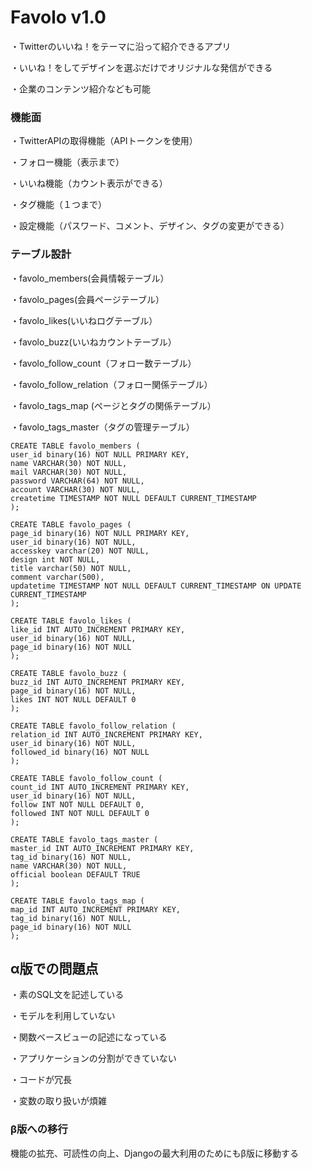 # Favolo v1.0
・Twitterのいいね！をテーマに沿って紹介できるアプリ

・いいね！をしてデザインを選ぶだけでオリジナルな発信ができる

・企業のコンテンツ紹介なども可能

### 機能面
・TwitterAPIの取得機能（APIトークンを使用）

・フォロー機能（表示まで）

・いいね機能（カウント表示ができる）

・タグ機能（１つまで）

・設定機能（パスワード、コメント、デザイン、タグの変更ができる）

### テーブル設計
・favolo_members(会員情報テーブル）

・favolo_pages(会員ページテーブル）

・favolo_likes(いいねログテーブル）

・favolo_buzz(いいねカウントテーブル）

・favolo_follow_count（フォロー数テーブル）

・favolo_follow_relation（フォロー関係テーブル）

・favolo_tags_map (ページとタグの関係テーブル）

・favolo_tags_master（タグの管理テーブル）

```
CREATE TABLE favolo_members (
user_id binary(16) NOT NULL PRIMARY KEY,
name VARCHAR(30) NOT NULL,
mail VARCHAR(30) NOT NULL,
password VARCHAR(64) NOT NULL,
account VARCHAR(30) NOT NULL,
createtime TIMESTAMP NOT NULL DEFAULT CURRENT_TIMESTAMP
);

CREATE TABLE favolo_pages (
page_id binary(16) NOT NULL PRIMARY KEY,
user_id binary(16) NOT NULL,
accesskey varchar(20) NOT NULL,
design int NOT NULL,
title varchar(50) NOT NULL,
comment varchar(500),
updatetime TIMESTAMP NOT NULL DEFAULT CURRENT_TIMESTAMP ON UPDATE CURRENT_TIMESTAMP
);

CREATE TABLE favolo_likes (
like_id INT AUTO_INCREMENT PRIMARY KEY,
user_id binary(16) NOT NULL,
page_id binary(16) NOT NULL
);

CREATE TABLE favolo_buzz (
buzz_id INT AUTO_INCREMENT PRIMARY KEY,
page_id binary(16) NOT NULL,
likes INT NOT NULL DEFAULT 0
);

CREATE TABLE favolo_follow_relation (
relation_id INT AUTO_INCREMENT PRIMARY KEY,
user_id binary(16) NOT NULL,
followed_id binary(16) NOT NULL
);

CREATE TABLE favolo_follow_count (
count_id INT AUTO_INCREMENT PRIMARY KEY,
user_id binary(16) NOT NULL,
follow INT NOT NULL DEFAULT 0,
followed INT NOT NULL DEFAULT 0
);

CREATE TABLE favolo_tags_master (
master_id INT AUTO_INCREMENT PRIMARY KEY,
tag_id binary(16) NOT NULL,
name VARCHAR(30) NOT NULL,
official boolean DEFAULT TRUE
);

CREATE TABLE favolo_tags_map (
map_id INT AUTO_INCREMENT PRIMARY KEY,
tag_id binary(16) NOT NULL,
page_id binary(16) NOT NULL
);
```


## α版での問題点 
・素のSQL文を記述している

・モデルを利用していない

・関数ベースビューの記述になっている

・アプリケーションの分割ができていない

・コードが冗長

・変数の取り扱いが煩雑

### β版への移行

機能の拡充、可読性の向上、Djangoの最大利用のためにもβ版に移動する



